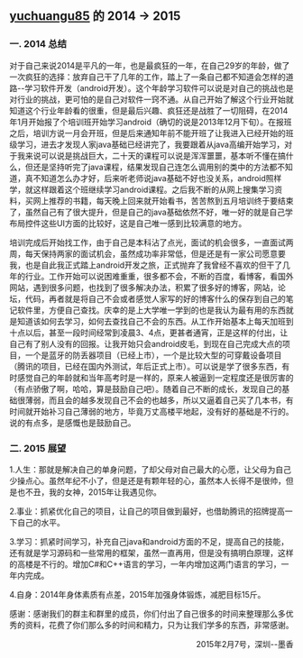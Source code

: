 [yuchuangu85](https://github.com/yuchuangu85) 的 2014 -> 2015
-------------
### 一. 2014 总结  
对于自己来说2014是平凡的一年，也是最疯狂的一年，在自己29岁的年龄，做了一次疯狂的选择：放弃自己干了几年的工作，踏上了一条自己都不知道会怎样的道路--学习软件开发（android开发）。这个年龄学习软件可以说是对自己的挑战也是对行业的挑战，更可怕的是自己对软件一窍不通。从自己开始了解这个行业开始就知道这个行业年龄看的很重，但是最后兴趣、疯狂还是战胜了一切阻碍，在2014年1月开始报了个培训班开始学习android（确切的说是2013年12月下旬）。在报班之后，培训方说一月会开班，但是后来通知年前不能开班了让我进入已经开始的班级学习，进去才发现人家java基础已经讲完了，我要跟着从java高编开始学习，对于我来说可以说是挑战巨大，二十天的课程可以说是浑浑噩噩，基本听不懂在搞什么，但还是坚持听完了java课程，结果发现自己连怎么调用别的类中的方法都不知道，真不知道怎么办才好，后来听老师说java基础不好也没关系，android照样学，就这样跟着这个班继续学习android课程。之后我不断的从网上搜集学习资料，买网上推荐的书籍，每天晚上回来就开始看书，苦苦熬到五月培训终于要结束了，虽然自己有了很大提升，但是自己的java基础依然不好，唯一好的就是自己学布局控件这些UI方面的比较好，这是自己唯一感到比较满意的地方。  

培训完成后开始找工作，由于自己是本科沾了点光，面试的机会很多，一直面试两周，每天保持两家的面试机会，虽然成功率非常低，但是还是有一家公司愿意要我，也是自此我正式踏上android开发之旅，正式抛弃了我曾经不喜欢的但干了几年的行业。工作开始可以说困难重重，很多都不会，不断的百度，看博客，看国外网站，遇到很多问题，也找到了很多解决办法，积累了很多好的博客，网站，论坛，代码，再者就是将自己不会或者感觉人家写的好的博客什么的保存到自己的笔记软件里，方便自己查找。庆幸的是上大学唯一学到的也是我认为最有用的东西就是知道该如何去学习，如何去查找自己不会的东西。从工作开始基本上每天加班到十点以后，甚至一段时间经常到凌晨3、4点，更甚者通宵，正是这样的付出，让自己有了别人没有的回报。让我开始只会android皮毛，到现在自己完成大点的项目，一个是蓝牙的防丢器项目（已经上市），一个是比较大型的可穿戴设备项目（腾讯的项目，已经在国内外测试，年后正式上市）。可以说是学了很多东西，有时感觉自己的年龄就和当年高考时是一样的，原来人被逼到一定程度还是很厉害的（有点骄傲了啊，哈哈，算是鼓励自己吧）。随着自己不断的成长，发现自己的基础很薄弱，而且会的越多发现自己不会的也越多，所以又逼着自己买了几本书，有时间就开始补习自己薄弱的地方，毕竟万丈高楼平地起，没有好的基础是不行的。说的有点多，是感慨也是鼓励自己。  

### 二. 2015 展望
1.人生：那就是解决自己的单身问题，了却父母对自己最大的心愿，让父母为自己少操点心。虽然年纪不小了，但是还是有颗年轻的心，虽然本人长得不是很帅，但是也不丑，我的女神，2015年让我遇见你。  

2.事业：抓紧优化自己的项目，让自己的项目做到最好，也借助腾讯的招牌提高一下自己的水平。  

3.学习：抓紧时间学习，补充自己java和android方面的不足，提高自己的技能，还有就是学习源码和一些常用的框架，虽然一直再用，但是没有搞明白原理，这样的高楼是不行的。增加C#和C++语言的学习，一年内增加这两门语言的学习，一年内完成。  

4.自身：2014年身体素质有点差，2015年加强身体锻炼，减肥目标15斤。  

感谢：感谢我们的群主和群里的成员，你们付出了自己很多的时间来整理那么多优秀的资料，花费了你们那么多的时间和精力，只为让我们学多的东西，非常感谢。  

<p align="right">2015年2月7号，深圳--墨香</p>  
